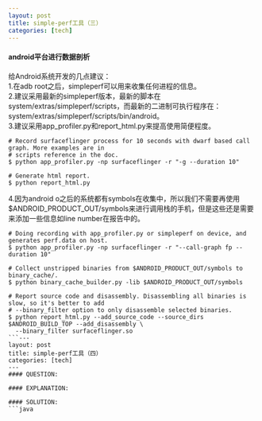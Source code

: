 ```yaml
---
layout: post
title: simple-perf工具（三）
categories: [tech]
---
```

#### android平台进行数据剖析
给Android系统开发的几点建议：  
1.在adb root之后，simpleperf可以用来收集任何进程的信息。  
2.建议采用最新的simpleperf版本，最新的脚本在system/extras/simpleperf/scripts，而最新的二进制可执行程序在：system/extras/simpleperf/scripts/bin/android。  
3.建议采用app_profiler.py和report_html.py来提高使用简便程度。  
```
# Record surfaceflinger process for 10 seconds with dwarf based call graph. More examples are in
# scripts reference in the doc.
$ python app_profiler.py -np surfaceflinger -r "-g --duration 10"

# Generate html report.
$ python report_html.py
```
4.因为android o之后的系统都有symbols在收集中，所以我们不需要再使用$ANDROID_PRODUCT_OUT/symbols来进行调用栈的手机，但是这些还是需要来添加一些信息如line number在报告中的。
```
# Doing recording with app_profiler.py or simpleperf on device, and generates perf.data on host.
$ python app_profiler.py -np surfaceflinger -r "--call-graph fp --duration 10"

# Collect unstripped binaries from $ANDROID_PRODUCT_OUT/symbols to binary_cache/.
$ python binary_cache_builder.py -lib $ANDROID_PRODUCT_OUT/symbols

# Report source code and disassembly. Disassembling all binaries is slow, so it's better to add
# --binary_filter option to only disassemble selected binaries.
$ python report_html.py --add_source_code --source_dirs $ANDROID_BUILD_TOP --add_disassembly \
  --binary_filter surfaceflinger.so
```---
layout: post
title: simple-perf工具（四）
categories: [tech]
---
#### QUESTION:

#### EXPLANATION:

#### SOLUTION:
```java
```
